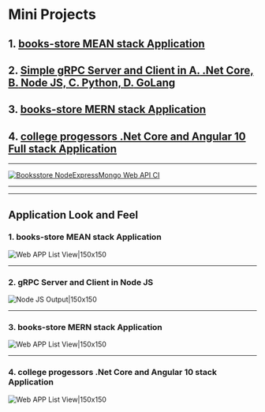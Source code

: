 # Mini Projects

## 1. [books-store MEAN stack Application](https://github.com/vishipayyallore/mini-projects-2020/tree/master/Projects/books-store-mean)

## 2. [Simple gRPC Server and Client in **A.** .Net Core, **B.** Node JS, **C.** Python, **D.** GoLang](https://github.com/vishipayyallore/mini-projects-2020/tree/master/Projects/grpc-helloworld)

## 3. [books-store MERN stack Application](https://github.com/vishipayyallore/mini-projects-2020/tree/master/Projects/book-store-mern)

## 4. [college progessors .Net Core and Angular 10 Full stack Application](https://github.com/vishipayyallore/mini-projects-2020/tree/master/Projects/fullstack-.netcore-angular)

---

[![Booksstore NodeExpressMongo Web API CI](https://github.com/vishipayyallore/mini-projects-2021/actions/workflows/booksstore-nodeexpressmongo.yml/badge.svg)](https://github.com/vishipayyallore/mini-projects-2021/actions/workflows/booksstore-nodeexpressmongo.yml)

---

*************************************************************************************************************************************

## Application Look and Feel

### 1. books-store **MEAN** stack Application

![Web APP List View|150x150](./Projects/books-store-mean/Documentation/Images/BooksList.PNG)

*************************************************************************************************************************************

### 2. gRPC Server and Client in **Node JS**

![Node JS Output|150x150](./Projects/grpc-helloworld/Documentation/Images/gRPC_In_NodeJS.PNG)

*************************************************************************************************************************************

### 3. books-store **MERN** stack Application

![Web APP List View|150x150](./Projects/book-store-mern/Documentation/Images/ListBooks.PNG)

*************************************************************************************************************************************

### 4. college progessors **.Net Core and Angular 10** stack Application

![Web APP List View|150x150](./Projects/fullstack-.netcore-angular/Documentation/Images/AppListView.PNG)
